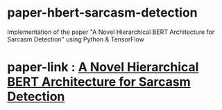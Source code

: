 # paper-hbert-sarcasm-detection
Implementation of the paper "A Novel Hierarchical BERT Architecture for Sarcasm Detection" using Python &amp; TensorFlow

# paper-link : [A Novel Hierarchical BERT Architecture for Sarcasm Detection](https://aclanthology.org/2020.figlang-1.14.pdf)
